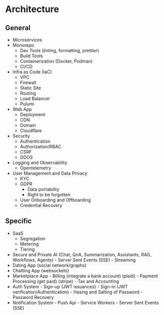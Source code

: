 # Architecture

## General
- Microservices
- Monorepo
    - Dev Tools (linting, formatting, prettier)
    - Build Tools 
    - Containerization (Docker, Podman)
    - CI/CD
- Infra as Code (IaC)
    - VPC
    - Firewall
    - Static Site
    - Routing
    - Load Balancer
    - Pulumi
- Web App
    - Deployment
    - CDN
    - Domain
    - Cloudflare
- Security
    - Authentication
    - Authorization/RBAC
    - CSRF
    - DDOS
- Logging and Observability
    - Opentelemetry
- User Management and Data Privacy
    - KYC
    - GDPR
        - Data portability
        - Right to be forgotten
    - User Onboarding and Offboarding
    - Credential Recovery
 
## Specific
- SaaS
    - Segregation
    - Metering
    - Tiering
- Secure and Private AI (Chat, QnA, Summarization, Assistants, RAG, Workflows, Agents)
      - Server Sent Events (SSE)
      - Streaming
- Dating App (social network/graphs)
- Chatting App (websockets)
- Marketplace App
      - Billing (integrate a bank account) (plaid)
      - Payment Processing (get paid) (stripe)
      - Tax and Accounting
- Auth System
      - Sign-up (JWT issuances)
      - Sign-in (JWT verification/Authentication)
      - Hasing and Salting of Password
      - Password Recovery
- Notification System
      - Push Api
      - Service Workers
      - Server Sent Events (SSE)
